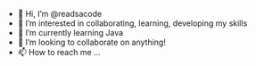 - 👋 Hi, I’m @readsacode
- 👀 I’m interested in collaborating, learning, developing my skills
- 🌱 I’m currently learning Java
- 💞️ I’m looking to collaborate on anything!
- 📫 How to reach me ...

<!---
readsacode/readsacode is a ✨ special ✨ repository because its `README.md` (this file) appears on your GitHub profile.
You can click the Preview link to take a look at your changes.
--->
